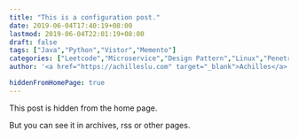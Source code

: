 ```yaml
---
title: "This is a configuration post."
date: 2019-06-04T17:40:19+08:00
lastmod: 2019-06-04T22:01:19+08:00
draft: false
tags: ["Java","Python","Vistor","Memento"]
categories: ["Leetcode","Microservice","Design Pattern","Linux","Penetration Test","Spring Framework"]
author: '<a href="https://achilleslu.com" target="_blank">Achilles</a>'

hiddenFromHomePage: true
---
```


This post is hidden from the home page.

<!--more-->

But you can see it in archives, rss or other pages.